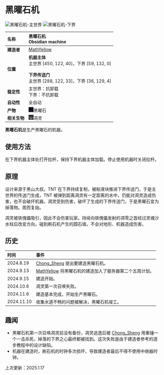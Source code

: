 # **黑曜石机**
![黑曜石机-主世界](images/obsidian_machine_overworld.png)
![黑曜石机-下界](images/obsidian_machine_nether.png)

|**名称**|**黑曜石机<br>Obsidian machine**|
|:-|:-|
|**建造者**|[MathYellow](?player/MathYellow)|
|**位置**|**机器主体**<br>主世界 <a class="coordinate">[450, 122, 40]</a>，下界 <a class="coordinate">[59, 132, 0]</a><br><br>**下界传送门**<br>主世界 <a class="coordinate">[288, 122, 33]</a>，下界 <a class="coordinate">[36, 129, 4]</a>|
|**稳定性**|主世界：抗卸载<br>下界：不抗卸载|
|**自动性**|全自动|
|**产物**|<img class="icon" src="icons/obsidian.png"/>黑曜石|
|**相关生物**|<img class="icon" src="icons/wither.png"/>凋灵|

**黑曜石机**是生产黑曜石的机器。

## **使用方法**
在下界机器主体处打开拉杆，保持下界机器主体加载。停止使用机器时关闭拉杆。

## **原理**
设计来源于黑山大叔。TNT 在下界持续复制，被粘液块推进下界传送门，于是主世界的传送门生成，TNT 被弹到距离凋灵有一定距离的水中，仍能对凋灵造成伤害，也不会破坏机器。凋灵受到伤害，破坏了生成的下界传送门，于是黑曜石变为掉落物。周而复始。

凋灵被铁傀儡吸引，因此不会伤害玩家。持续向铁傀儡发射的凋零之首经过灵魂沙水柱后改变方向，碰到刷石机产生的圆石墙，不会对地形、机器造成伤害。

## **历史**
|时间|事件|
|:-|:-|
|2024.8.19|[Chong_Sheng](?player/Chong_Sheng) 提出要建造黑曜石机。|
|2024.9.13|[MathYellow](?player/MathYellow) 将黑曜石机的建造加入了服务器第二个五周计划。|
|2024.9.15|建造开始。|
|2024.10.6|凋灵第一次召唤失败。|
|2024.11.6|建造基本完成，开始生产黑曜石。|
|2024.11.10|收集水道不畅的问题被解决，黑曜石机竣工。|

## **趣闻**
- 黑曜石机第一次召唤凋灵前没有备份，凋灵逃逸后被 [Chong_Sheng](?player/Chong_Sheng) 用重锤一个一击杀死，掉落的下界之心最终都被找到。这次失败是由于建造者参考的逐步教程中的设计缺陷。
- 机器在建造时，刷石机的时钟多次损坏，导致建造者最后不得不使用中继器时钟。

<p id="last_update">上次更新：2025.1.17</p>